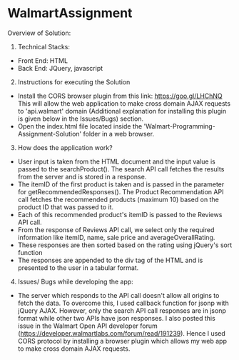 # WalmartAssignment

Overview of Solution:

1. Technical Stacks:
  - Front End: HTML
  - Back End: JQuery, javascript


2. Instructions for executing the Solution
  - Install the CORS browser plugin from this link: https://goo.gl/LHChNQ
    This will allow the web application to make cross domain AJAX requests to 'api.walmart' domain
    (Additional explanation for installing this plugin is given below in the Issues/Bugs) section.
  - Open the index.html file located inside the 'Walmart-Programming-Assignment-Solution' folder in a web browser.


3. How does the application work?
- User input is taken from the HTML document and the input value is passed to the searchProduct(). The search API call fetches the results from the server and is stored in a response.
- The itemID of the first product is taken and is passed in the parameter for getRecommendedResponses(). The Product Recommendation API call fetches the recommended products (maximum 10) based on the product ID that was passed to it.
- Each of this recommended product's itemID is passed to the Reviews API call.
- From the response of Reviews API call, we select only the required information like itemID, name, sale price and averageOverallRating.
- These responses are then sorted based on the rating using jQuery's sort function
- The responses are appended to the div tag of the HTML and is presented to the user in a tabular format.

4. Issues/ Bugs while developing the app:

- The server which responds to the API call doesn't allow all origins to fetch the data. To overcome this, I used callback function for jsonp with jQuery AJAX. However, only the search API call responses are in jsonp format while other two APIs have json responses. I also posted this issue in the Walmart Open API developer forum (https://developer.walmartlabs.com/forum/read/191239). Hence I used CORS protocol by installing a browser plugin which allows my web app to make cross domain AJAX requests.
